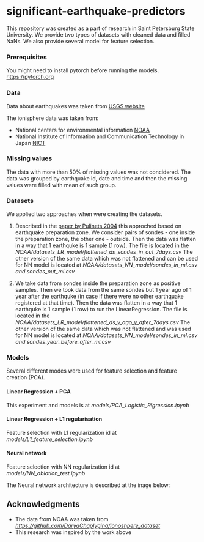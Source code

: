 # significant-earthquake-predictors

This repository was created as a part of research in Saint Petersburg State University. We provide two types of datasets with cleaned data and filled NaNs. We also provide several model for feature selection.

### Prerequisites

You might need to install pytorch before running the models. https://pytorch.org

### Data

Data about earthquakes was taken from [USGS website](https://www.usgs.gov/natural-hazards/earthquake-hazards/earthquakes)

The ionisphere data was taken from:
* National centers for environmental information [NOAA](https://www.ngdc.noaa.gov/stp/iono/ionogram.html)
* National Institute of Information and Communication Technology in Japan [NICT](http://wdc.nict.go.jp/IONO/HP2009/ISDJ/index-E.html) 

### Missing values

The data with more than 50% of missing values was not concidered. 
The data was grouped by earthquake id, date and time and then the missing values were filled with mean of such group.

### Datasets

We applied two approaches when were creating the datasets.

1. Described in the [paper by Pulinets 2004](https://www.researchgate.net/publication/215972520_Ionospheric_Precursors_of_Earthquakes_Recent_Advances_in_Theory_and_Practical_Applications) this approched based on earthquake preparation zone. We consider pairs of sondes - one inside the preparation zone, the other one - outside. Then the data was flatten in a way that 1 earthquke is 1 sample (1 row). The file is located in the <em>NOAA/datasets_LR_model/flattened_ds_sondes_in_out_7days.csv</em>
The other version of the same data which was not flattened and can be used for NN model is located at <em>NOAA/datasets_NN_model/sondes_in_ml.csv and sondes_out_ml.csv</em>

2. We take data from sondes inside the preparation zone as positive samples. Then we took data from the same sondes but 1 year ago of 1 year after the earthquke (in case if there were no other earthquake registered at that time). Then the data was flatten in a way that 1 earthquke is 1 sample (1 row) to run the LinearRegression. The file is located in the <em>NOAA/datasets_LR_model/flattened_ds_y_ago_y_after_7days.csv</em>
The other version of the same data which was not flattened and was used for NN model is located at <em>NOAA/datasets_NN_model/sondes_in_ml.csv and sondes_year_before_after_ml.csv</em>

### Models
Several different modes were used for feature selection and feature creation (PCA).

#### Linear Regression + PCA

This experiment and models is at <em>models/PCA_Logistic_Rigression.ipynb</em>

#### Linear Regression + L1 regularisation

Feature selection with L1 regularization id at <em>models/L1_feature_selection.ipynb</em>

#### Neural network

Feature selection with NN regularization id at <em>models/NN_ablation_test.ipynb</em>

The Neural network architecture is described at the inage below:

## Acknowledgments

* The data from NOAA was taken from <em>https://github.com/DaryaChaplygina/ionoshpere_dataset</em> 
* This research was inspired by the work above
